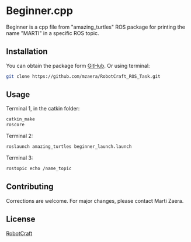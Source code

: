 # Beginner.cpp

Beginner is a cpp file from "amazing_turtles" ROS package for printing the name "MARTI" in a specific ROS topic.

## Installation

You can obtain the package form [GitHub](https://github.com/mzaera/RobotCraft_ROS_Task). Or using terminal:

```bash
git clone https://github.com/mzaera/RobotCraft_ROS_Task.git
```

## Usage

Terminal 1, in the catkin folder:
```bash
catkin_make
roscore
```

Terminal 2:
```bash
roslaunch amazing_turtles beginner_launch.launch
```

Terminal 3:
```bash
rostopic echo /name_topic
```

## Contributing
Corrections are welcome. For major changes, please contact Marti Zaera.


## License
[RobotCraft](https://robotcraft.ingeniarius.pt/)
